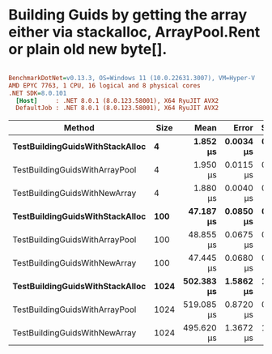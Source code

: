 # Building Guids by getting the array either via stackalloc, ArrayPool.Rent or plain old new byte[].


``` ini

BenchmarkDotNet=v0.13.3, OS=Windows 11 (10.0.22631.3007), VM=Hyper-V
AMD EPYC 7763, 1 CPU, 16 logical and 8 physical cores
.NET SDK=8.0.101
  [Host]     : .NET 8.0.1 (8.0.123.58001), X64 RyuJIT AVX2
  DefaultJob : .NET 8.0.1 (8.0.123.58001), X64 RyuJIT AVX2


```
|                          Method | Size |       Mean |     Error |    StdDev |   Gen0 |   Gen1 | Allocated |
|-------------------------------- |----- |-----------:|----------:|----------:|-------:|-------:|----------:|
| **TestBuildingGuidsWithStackAlloc** |    **4** |   **1.852 μs** | **0.0034 μs** | **0.0032 μs** | **0.0267** |      **-** |     **448 B** |
|  TestBuildingGuidsWithArrayPool |    4 |   1.950 μs | 0.0115 μs | 0.0108 μs | 0.0267 |      - |     448 B |
|   TestBuildingGuidsWithNewArray |    4 |   1.880 μs | 0.0040 μs | 0.0032 μs | 0.0362 |      - |     608 B |
| **TestBuildingGuidsWithStackAlloc** |  **100** |  **47.187 μs** | **0.0850 μs** | **0.0795 μs** | **0.6714** |      **-** |   **11792 B** |
|  TestBuildingGuidsWithArrayPool |  100 |  48.855 μs | 0.0675 μs | 0.0598 μs | 0.6714 |      - |   11792 B |
|   TestBuildingGuidsWithNewArray |  100 |  47.445 μs | 0.0680 μs | 0.0531 μs | 0.9155 |      - |   15792 B |
| **TestBuildingGuidsWithStackAlloc** | **1024** | **502.383 μs** | **1.5862 μs** | **1.4837 μs** | **5.8594** |      **-** |  **111304 B** |
|  TestBuildingGuidsWithArrayPool | 1024 | 519.085 μs | 0.8720 μs | 0.7730 μs | 5.8594 |      - |  111304 B |
|   TestBuildingGuidsWithNewArray | 1024 | 495.620 μs | 1.3672 μs | 1.2788 μs | 8.7891 | 0.9766 |  152264 B |
